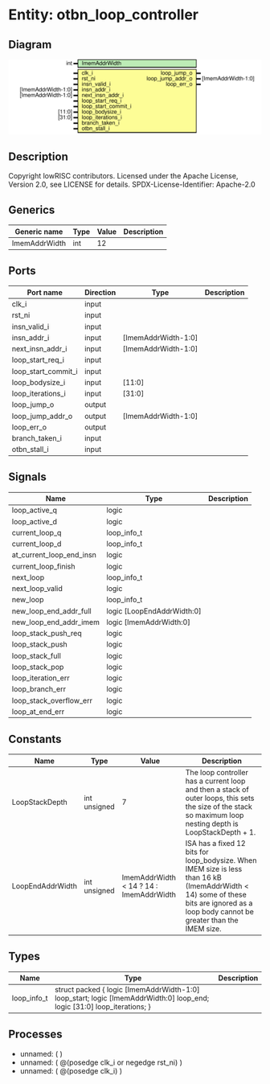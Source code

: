 # Entity: otbn_loop_controller

## Diagram

![Diagram](otbn_loop_controller.svg "Diagram")
## Description

Copyright lowRISC contributors.
 Licensed under the Apache License, Version 2.0, see LICENSE for details.
 SPDX-License-Identifier: Apache-2.0
 
## Generics

| Generic name  | Type | Value | Description |
| ------------- | ---- | ----- | ----------- |
| ImemAddrWidth | int  | 12    |             |
## Ports

| Port name           | Direction | Type                | Description |
| ------------------- | --------- | ------------------- | ----------- |
| clk_i               | input     |                     |             |
| rst_ni              | input     |                     |             |
| insn_valid_i        | input     |                     |             |
| insn_addr_i         | input     | [ImemAddrWidth-1:0] |             |
| next_insn_addr_i    | input     | [ImemAddrWidth-1:0] |             |
| loop_start_req_i    | input     |                     |             |
| loop_start_commit_i | input     |                     |             |
| loop_bodysize_i     | input     | [11:0]              |             |
| loop_iterations_i   | input     | [31:0]              |             |
| loop_jump_o         | output    |                     |             |
| loop_jump_addr_o    | output    | [ImemAddrWidth-1:0] |             |
| loop_err_o          | output    |                     |             |
| branch_taken_i      | input     |                     |             |
| otbn_stall_i        | input     |                     |             |
## Signals

| Name                     | Type                       | Description |
| ------------------------ | -------------------------- | ----------- |
| loop_active_q            | logic                      |             |
| loop_active_d            | logic                      |             |
| current_loop_q           | loop_info_t                |             |
| current_loop_d           | loop_info_t                |             |
| at_current_loop_end_insn | logic                      |             |
| current_loop_finish      | logic                      |             |
| next_loop                | loop_info_t                |             |
| next_loop_valid          | logic                      |             |
| new_loop                 | loop_info_t                |             |
| new_loop_end_addr_full   | logic [LoopEndAddrWidth:0] |             |
| new_loop_end_addr_imem   | logic [ImemAddrWidth:0]    |             |
| loop_stack_push_req      | logic                      |             |
| loop_stack_push          | logic                      |             |
| loop_stack_full          | logic                      |             |
| loop_stack_pop           | logic                      |             |
| loop_iteration_err       | logic                      |             |
| loop_branch_err          | logic                      |             |
| loop_stack_overflow_err  | logic                      |             |
| loop_at_end_err          | logic                      |             |
## Constants

| Name             | Type         | Value                                   | Description                                                                                                                                                                            |
| ---------------- | ------------ | --------------------------------------- | -------------------------------------------------------------------------------------------------------------------------------------------------------------------------------------- |
| LoopStackDepth   | int unsigned | 7                                       | The loop controller has a current loop and then a stack of outer loops, this sets the size of the stack so maximum loop nesting depth is LoopStackDepth + 1.                           |
| LoopEndAddrWidth | int unsigned | ImemAddrWidth < 14 ? 14 : ImemAddrWidth | ISA has a fixed 12 bits for loop_bodysize. When IMEM size is less than 16 kB (ImemAddrWidth < 14) some of these bits are ignored as a loop body cannot be greater than the IMEM size.  |
## Types

| Name        | Type                                                                                                                                                 | Description |
| ----------- | ---------------------------------------------------------------------------------------------------------------------------------------------------- | ----------- |
| loop_info_t | struct packed {     logic [ImemAddrWidth-1:0] loop_start;     logic [ImemAddrWidth:0]   loop_end;     logic [31:0]              loop_iterations;   } |             |
## Processes
- unnamed: (  )
- unnamed: ( @(posedge clk_i or negedge rst_ni) )
- unnamed: ( @(posedge clk_i) )
